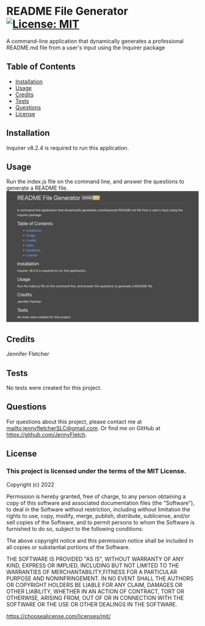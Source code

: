 # README File Generator [![License: MIT](https://img.shields.io/badge/License-MIT-yellow.svg)](https://opensource.org/licenses/MIT) 
A command-line application that dynamically generates a professional README.md file from a user's input using the Inquirer package 
  
## Table of Contents 
  
* [Installation](#installation) 
* [Usage](#usage) 
* [Credits](#credits) 
* [Tests](#tests) 
* [Questions](#questions) 
* [License](#license) 
   
## Installation 
  
Inquirer v8.2.4 is required to run this application. 
## Usage 
  
Run the index.js file on the command line, and answer the questions to generate a README file. 
![Alt text](./assets/images/screenshot.png?raw=true "Screenshot of the README generator application") 
## Credits 
  
Jennifer Fletcher 
## Tests 
  
No tests were created for this project. 
## Questions 
  
For questions about this project, please contact me at <mailto:jennyfletcherSLC@gmail.com>. Or find me on GitHub at <https://github.com/JennyFletch>. 
## License 
  
### This project is licensed under the terms of the **MIT License**.

Copyright (c) 2022

Permission is hereby granted, free of charge, to any person obtaining a copy of this software and associated documentation files (the "Software"), to deal in the Software without restriction, including without limitation the rights to use, copy, modify, merge, publish, distribute, sublicense, and/or sell copies of the Software, and to permit persons to whom the Software is furnished to do so, subject to the following conditions: 

The above copyright notice and this permission notice shall be included in all copies or substantial portions of the Software. 

THE SOFTWARE IS PROVIDED "AS IS", WITHOUT WARRANTY OF ANY KIND, EXPRESS OR IMPLIED, INCLUDING BUT NOT LIMITED TO THE WARRANTIES OF MERCHANTABILITY,FITNESS FOR A PARTICULAR PURPOSE AND NONINFRINGEMENT. IN NO EVENT SHALL THE AUTHORS OR COPYRIGHT HOLDERS BE LIABLE FOR ANY CLAIM, DAMAGES OR OTHER LIABILITY, WHETHER IN AN ACTION OF CONTRACT, TORT OR OTHERWISE, ARISING FROM, OUT OF OR IN CONNECTION WITH THE SOFTWARE OR THE USE OR OTHER DEALINGS IN THE SOFTWARE.

 
<https://choosealicense.com/licenses/mit/> 
